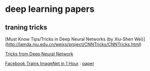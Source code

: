 # deep learning papers

## traning tricks
  [Must Know Tips/Tricks in Deep Neural Networks (by Xiu-Shen Wei)] (http://lamda.nju.edu.cn/weixs/project/CNNTricks/CNNTricks.html)
  
  [Tricks from Deep Neural Network](http://www.cs.umb.edu/~twang/file/tricks_from_dl.pdf)
  
  [Facebook Trains ImageNet in 1 Hour](https://news.developer.nvidia.com/facebook-trains-imagenet-in-1-hour/) : [paper](https://research.fb.com/publications/imagenet1kin1h/)  
